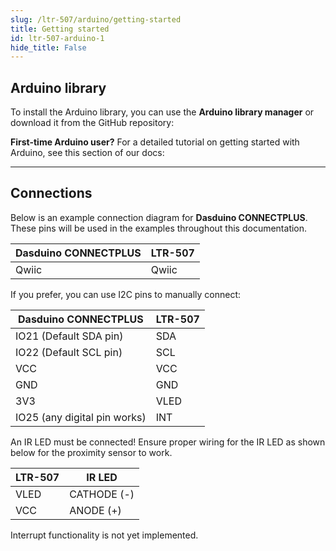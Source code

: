 ```yaml
---
slug: /ltr-507/arduino/getting-started 
title: Getting started
id: ltr-507-arduino-1 
hide_title: False
---
```


## Arduino library

To install the Arduino library, you can use the **Arduino library manager** or download it from the GitHub repository:
<QuickLink  
  title="LTR-507 Arduino library"  
  description="Digital Light and Proximity Sensor Arduino library by Soldered"  
  url="https://github.com/SolderedElectronics/Soldered-Digital-Light-Sensor-Arduino-Library/tree/main"  
/>  

<InfoBox>

**First-time Arduino user?** For a detailed tutorial on getting started with Arduino, see this section of our docs:

<QuickLink  
  title="Getting started with Arduino"  
  description="A comprehensive and detailed tutorial on how to set up and upload code to an Arduino board for the first time from scratch!"  
  url="/documentation/arduino/quick-start-guide"  
/>  

</InfoBox>

---

## Connections

Below is an example connection diagram for **Dasduino CONNECTPLUS**. These pins will be used in the examples throughout this documentation.

| **Dasduino CONNECTPLUS** | **LTR-507** |
| ------------------------ | ----------- |
| Qwiic                    | Qwiic       |

<InfoBox>

If you prefer, you can use I2C pins to manually connect:

| **Dasduino CONNECTPLUS**     | **LTR-507** |
| ---------------------------- | ----------- |
| IO21 (Default SDA pin)       | SDA         |
| IO22 (Default SCL pin)       | SCL         |
| VCC                          | VCC         |
| GND                          | GND         |
| 3V3                          | VLED        |
| IO25 (any digital pin works) | INT         |

<WarningBox>An IR LED must be connected! Ensure proper wiring for the IR LED as shown below for the proximity sensor to work.</WarningBox>

| **LTR-507** | **IR LED**  |
| ----------- | ----------- |
| VLED        | CATHODE (-) |
| VCC         | ANODE (+)   |


<WarningBox>Interrupt functionality is not yet implemented.</WarningBox>

</InfoBox>